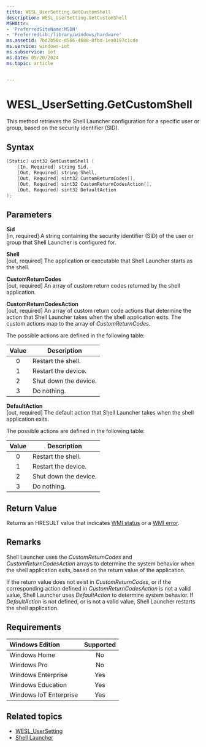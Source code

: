 ```yaml
---
title: WESL_UserSetting.GetCustomShell
description: WESL_UserSetting.GetCustomShell
MSHAttr:
- 'PreferredSiteName:MSDN'
- 'PreferredLib:/library/windows/hardware'
ms.assetid: 7bd2b50c-d566-4688-8fbd-1ea0197c1cde
ms.service: windows-iot
ms.subservice: iot
ms.date: 05/20/2024
ms.topic: article


---
```

# WESL_UserSetting.GetCustomShell

This method retrieves the Shell Launcher configuration for a specific user or group, based on the security identifier (SID).

## Syntax

```powershell
[Static] uint32 GetCustomShell (
    [In, Required] string Sid,
    [Out, Required] string Shell,
    [Out, Required] sint32 CustomReturnCodes[],
    [Out, Required] sint32 CustomReturnCodesAction[],
    [Out, Required] sint32 DefaultAction
);
```

## Parameters

**Sid**</br>\[in, required\] A string containing the security identifier (SID) of the user or group that Shell Launcher is configured for.

**Shell**</br>\[out, required\] The application or executable that Shell Launcher starts as the shell.

**CustomReturnCodes**</br>\[out, required\] An array of custom return codes returned by the shell application.

**CustomReturnCodesAction**</br>\[out, required\] An array of custom return code actions that determine the action that Shell Launcher takes when the shell application exits. The custom actions map to the array of *CustomReturnCodes*.

The possible actions are defined in the following table:

| Value | Description |
|:-----:|-------------|
| 0 | Restart the shell. |
| 1 | Restart the device. |
| 2 | Shut down the device. |
| 3 | Do nothing. |

**DefaultAction**</br>\[out, required\] The default action that Shell Launcher takes when the shell application exits.

The possible actions are defined in the following table:

| Value  | Description |
|:------:|-------------|
| 0 | Restart the shell. |
| 1 | Restart the device. |
| 2 | Shut down the device. |
| 3 | Do nothing. |

## Return Value

Returns an HRESULT value that indicates [WMI status](/windows/win32/wmisdk/wmi-non-error-constants) or a [WMI error](/windows/win32/wmisdk/wmi-error-constants).

## Remarks

Shell Launcher uses the *CustomReturnCodes* and *CustomReturnCodesAction* arrays to determine the system behavior when the shell application exits, based on the return value of the application.

If the return value does not exist in *CustomReturnCodes*, or if the corresponding action defined in *CustomReturnCodesAction* is not a valid value, Shell Launcher uses *DefaultAction* to determine system behavior. If *DefaultAction* is not defined, or is not a valid value, Shell Launcher restarts the shell application.

## Requirements

| Windows Edition        | Supported |
|:-----------------------|:---------:|
| Windows Home           | No        |
| Windows Pro            | No        |
| Windows Enterprise     | Yes       |
| Windows Education      | Yes       |
| Windows IoT Enterprise | Yes       |

## Related topics

- [WESL_UserSetting](wesl-usersetting.md)
- [Shell Launcher](index.md)
